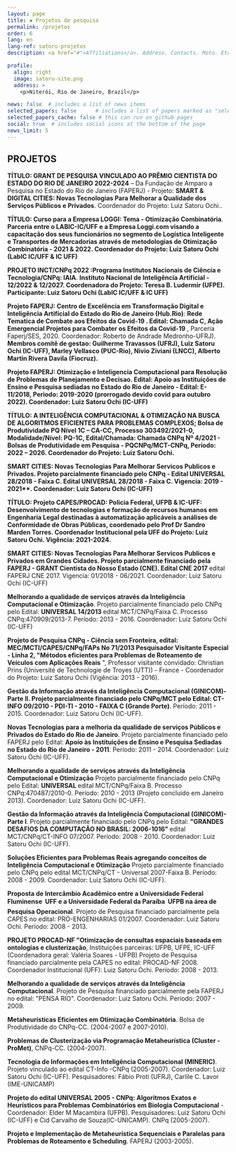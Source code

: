 ```yaml
---
layout: page
title: ▪ Projetos de pesquisa
permalink: /projetos
order: 6
lang: en
lang-ref: satoru-projetos
description: <a href="#">Affiliations</a>. Address. Contacts. Moto. Etc.

profile:
  align: right
  image: satoru-site.png
  address: >
    <p>Niterói, Rio de Janeiro, Brazil</p>

news: false  # includes a list of news items
selected_papers: false      # includes a list of papers marked as "selected={true}" (only run locally!)
selected_papers_cache: false # this can run on github pages
social: true  # includes social icons at the bottom of the page
news_limit: 5
---
```

## **PROJETOS**

**TÍTULO: GRANT DE PESQUISA VINCULADO AO PRÊMIO CIENTISTA DO ESTADO DO RIO DE JANEIRO 2022-2024** – Da Fundação de Amparo a Pesquisa no Estado do Rio de Janeiro (FAPERJ) - Projeto: **SMART & DIGITAL CITIES: Novas Tecnologias Para Melhorar a Qualidade dos Serviços Públicos e Privados**. Coordenador do Projeto: Luiz Satoru Ochi..


**TÍTULO: Curso para a Empresa LOGGI: Tema - Otimização Combinatória**. **Parceria entre o LABIC-IC/UFF e a Empresa Loggi.com visando a capacitação dos seus funcionários no segmento de Logística Inteligente e Transportes de Mercadorias através de metodologias de Otimização Combinatória - 2021 & 2022. Coordenador do Projeto: Luiz Satoru Ochi (LabIC IC/UFF & IC UFF)**

**PROJETO INCT/CNPq 2022 :Programa Institutos Nacionais de Ciência e Tecnologia/CNPq: IAIA**. **Instituto Nacional de Inteligência Artificial - 12/2022 & 12/2027. Coordenadora do Projeto: Teresa B. Ludermir (UFPE). Participante: Luiz Satoru Ochi (LabIC IC/UFF & IC UFF)**

**Projeto FAPERJ: Centro de Excelência em Transformação Digital e Inteligência Artificial do Estado do Rio de Janeiro (Hub.Rio)**: **Rede Tematica de Combate aos Efeitos da Covid-19 .  Edital: Chamada C,  Ação Emergencial Projetos para Combater os Efeitos da Covid-19** , Parceria Faperj/SES, 2020. 
Coordenador: Roberto de Andrade Medronho-UFRJ). <b>Membros comitê de gestao:  Guilherme Travassos (UFRJ), Luiz Satoru Ochi (IC-UFF),  Marley Vellasco (PUC-Rio), Nivio Ziviani (LNCC),  Alberto Martin Rivera Davila (Fiocruz). 

**Projeto FAPERJ: Otimização e Inteligencia Computacional para Resolução de Problemas de Planejamento e Decisao**.
 Edital: Apoio as Instituições de Ensino e Pesquisa sediadas no Estado do Rio de Janeiro - Edital: E-11/2018, Periodo: 2019-2020 (prorrogado devido covid para outubro 2022). Coordenador: Luiz Satoru Ochi (IC-UFF) 

**TÍTULO: A INTELIGÊNCIA COMPUTACIONAL & OTIMIZAÇÃO NA BUSCA DE ALGORITMOS EFICIENTES
PARA PROBLEMAS COMPLEXOS**; Bolsa de Produtividade PQ Nível 1C – CA-CC, Processo 303492/2021-0, Modalidade/Nível: PQ-1C, Edital/Chamada: Chamada CNPq Nº 4/2021 - Bolsas de Produtividade em Pesquisa - PQCNPq/MCT-CNPq, Período: 2022 – 2026. Coordenador do Projeto: Luiz Satoru Ochi.
	
	
**SMART CITIES: Novas Tecnologias Para Melhorar Servicos Publicos e Privados**. Projeto parcialmente financiado pelo CNPq - Edital UNIVERSAL 28/2018 - Faixa C.
 Edital UNIVERSAL 28/2018 - Faixa C. Vigencia: 2019 - 2021**. Coordenador: Luiz Satoru Ochi (IC-UFF) 

**TÍTULO: Projeto CAPES/PROCAD: Policia Federal, UFPB & IC-UFF: Desenvolvimento de tecnologias e formação de recursos humanos em Engenharia Legal destinadas à automatização aplicáveis a análises de Conformidade de Obras Públicas**, coordenado pelo Prof Dr Sandro Marden Torres. Coordenador Institucional pela UFF do Projeto: Luiz Satoru Ochi. Vigência: 2021-2024.
	
	
**SMART CITIES: Novas Tecnologias Para Melhorar Servicos Publicos e Privados em Grandes Cidades**. 
Projeto parcialmente financiado pela FAPERJ - GRANT Cientista do Nosso Estado (CNE).
Edital CNE 2017 </b> edital FAPERJ CNE 2017. Vigencia: 01/2018 - 06/2021.
Coordenador: Luiz Satoru Ochi (IC-UFF) 

 **Melhorando a qualidade de serviços através da Inteligência Computacional e Otimização**. Projeto parcialmente financiado pelo CNPq
pelo Edital: <b> UNIVERSAL 14/2013 </b> edital MCT/CNPq/Faixa C. Processo CNPq:470909/2013-7. Período: 2013 - 2016. 
Coordenador: Luiz Satoru Ochi (IC-UFF) 
  
**Projeto de Pesquisa CNPq - Ciência sem Fronteira, edital: MEC/MCTI/CAPES/CNPq/FAPs No 71/2013 Pesquisador Visitante Especial - Linha 2, 
"Métodos eficientes para Problemas de Roteamento de Veículos com Aplicações Reais** ",
 Professor visitante convidado: Christian Prins (Université de Technologie de Troyes (UTT)) - France - Coordenador do Projeto: Luiz Satoru Ochi (Vigência: 2013 - 2016).


 **Gestão da Informação através da Inteligência Computacional (GINICOM)-Parte II. Projeto parcialmente 
financiado pelo CNPq/MCT pelo Edital: CT-INFO 09/2010 - PDI-TI - 2010 - FAIXA C (Grande Porte)**.</b> 
Período: 2011 - 2015. 
Coordenador: Luiz Satoru Ochi (IC-UFF). 


**Novas Tecnologias para a melhoria da qualidade de serviços Públicos e Privados do Estado do Rio de Janeiro**. Projeto parcialmente financiado pelo FAPERJ
pelo Edital: <b> Apoio às Instituições de Ensino e Pesquisa Sediadas no Estado do Rio de Janeiro - 2011</b>. 
Período: 2011 - 2014. Coordenador: Luiz Satoru Ochi (IC-UFF). 
  
  
**Melhorando a qualidade de serviços através da Inteligência Computacional e Otimização**  Projeto parcialmente financiado pelo CNPq
pelo Edital: <b> UNIVERSAL </b> edital MCT/CNPq/Faixa B. Processo CNPq:470487/2010-0. Período: 2010 - 2013 (Projeto concluido em Janeiro 2013). 
Coordenador: Luiz Satoru Ochi (IC-UFF). 
 
 
**Gestão da Informação através da Inteligência Computacional (GINICOM)- Parte I**. Projeto parcialmente financiado pelo CNPq
pelo Edital: <b> "GRANDES DESAFIOS DA COMPUTAÇÃO NO BRASIL: 2006-1016" </b> edital MCT/CNPq/CT-INFO 07/2007. Período: 2008 - 2010. 
Coordenador: Luiz Satoru Ochi (IC-UFF). 
  
  
**Soluções Eficientes para Problemas Reais agregando conceitos de Inteligência Computacional e Otimização** 
Projeto parcialmente financiado pelo CNPq pelo edital MCT/CNPq/CT - Universal 2007-Faixa B. Período: 2008 - 2009. Coordenador: Luiz Satoru Ochi (IC-UFF). 
 
 
 
 **Proposta de Intercâmbio Acadêmico entre a Universidade Federal Fluminense  UFF e a Universidade Federal da Paraíba  UFPB
na área de Pesquisa Operacional**. Projeto de Pesquisa financiado parcialmente pela CAPES no edital: PRÓ-ENGENHARIAS 01/2007. Coordenador: Luiz Satoru Ochi. Período: 2008 - 2013.
  
  
 **PROJETO PROCAD-NF "Otimização de consultas espaciais baseada em ontologias e clusterização**, Instituições parceiras: UFPB, UFPE, IC-UFF (Coordenadora geral: Valéria Soares - UFPB)</b> Projeto de Pesquisa financiado parcialmente pela CAPES no edital: PROCAD-NF 2008. Coordenador Institucional (UFF): Luiz Satoru Ochi. Período: 2008 - 2013.
 
 
 **Melhorando a qualidade de serviços através da Inteligência Computacional**. Projeto de Pesquisa financiado parcialmente pela FAPERJ no edital: "PENSA RIO". Coordenador: Luiz Satoru Ochi. Período: 2007 - 2009.
  
  
 **Metaheurísticas Eficientes em Otimização Combinatória**.</b> Bolsa de Produtividade do   CNPq-CC. (2004-2007 e 2007-2010).
  
  
 **Problemas de Clusterização via Programação Metaheurística (Cluster - ProMet)**,   CNPq-CC. (2004-2007).
  
  
 **Tecnologia de Informações em Inteligência Computacional (MINERIC)**. Projeto vinculado ao edital CT-Info -CNPq
 (2005-2007). Coordenador: Luiz Satoru Ochi (IC-UFF). Pesquisadores: Fábio Proti (UFRJ), Carlile C. Lavor (IME-UNICAMP)
  
  
 **Projeto do edital UNIVERSAL 2005 - CNPq: Algoritmos Exatos e Heurísticos para Problemas Combinatórios em Biologia Computacional** -  Coordenador: Elder M Macambira (UFPB). Pesquisadores: Luiz Satoru Ochi (IC-UFF) e Cid Carvalho de Souza(IC-UNICAMP). CNPq (2005-2007).
  
  
**Projeto e Implementação de Metaheurística Sequenciais e Paralelas para Problemas de   Roteamento e Scheduling**.</b> FAPERJ (2003-2005).
 

